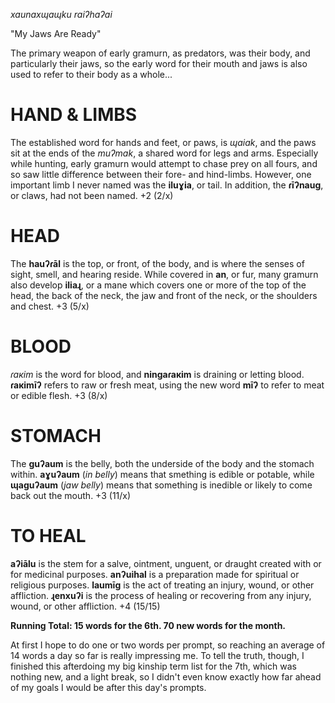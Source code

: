 _xaunaxɰaɰku raiʔhaʔai_

"My Jaws Are Ready"

The primary weapon of early gramurn, as predators, was their body, and particularly their jaws, so the early word for their mouth and jaws is also used to refer to their body as a whole...

# HAND & LIMBS

The established word for hands and feet, or paws, is _ɰaiak_, and the paws sit at the ends of the _muʔmak_, a shared word for legs and arms. Especially while hunting, early gramurn would attempt to chase prey on all fours, and so saw little difference between their fore- and hind-limbs. However, one important limb I never named was the **iluɣia**, or tail. In addition, the **ɾīʔnaug**, or claws, had not been named. +2 (2/x)

# HEAD

The **hauʔɾāl** is the top, or front, of the body, and is where the senses of sight, smell, and hearing reside. While covered in **an**, or fur, many gramurn also develop **iliaɻ**, or a mane which covers one or more of the top of the head, the back of the neck, the jaw and front of the neck, or the shoulders and chest. +3 (5/x)

# BLOOD

_ɾaкim_ is the word for blood, and **ningaɾaкim** is draining or letting blood. **ɾaкimīʔ** refers to raw or fresh meat, using the new word **mīʔ** to refer to meat or edible flesh. +3 (8/x)

# STOMACH

The **guʔaum** is the belly, both the underside of the body and the stomach within. **aɣuʔaum** (_in belly_) means that smething is edible or potable, while **ɰaguʔaum** (_jaw belly_) means that something is inedible or likely to come back out the mouth. +3 (11/x)

# TO HEAL

**aʔiālu** is the stem for a salve, ointment, unguent, or draught created with or for medicinal purposes. **anʔuihal** is a preparation made for spiritual or religious purposes. **laumīg** is the act of treating an injury, wound, or other affliction. **ɻenxuʔi** is the process of healing or recovering from any injury, wound, or other affliction. +4 (15/15)

**Running Total: 15 words for the 6th. 70 new words for the month.**

At first I hope to do one or two words per prompt, so reaching an average of 14 words a day so far is really impressing me. To tell the truth, though, I finished this afterdoing my big kinship term list for the 7th, which was nothing new, and a light break, so I didn't even know exactly how far ahead of my goals I would be after this day's prompts.
